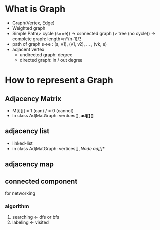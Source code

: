 # What is Graph

* Graph(Vertex, Edge) 
* Weighted graph
* Simple Path(> cycle (s==e)) -> connected graph (> tree (no cycle)) -> complete graph: length=n*(n-1)/2
* path of graph s->e : (s, v1), (v1, v2), ... , (vk, e) 
* adjacent vertex
    - undirected graph: degree 
    - directed graph: in / out degree 

# How to represent a Graph

## Adjacency Matrix

* M[i][j] = 1 (can) / = 0 (cannot)
* in class AdjMatGraph: vertices[], **adj[][]**

## adjacency list

* linked-list
* in class AdjMatGraph: vertices[], **Node* adj[]**

## adjacency map

## connected component

for networking

### algorithm

1. searching <- dfs or bfs
2. labeling <- visited
